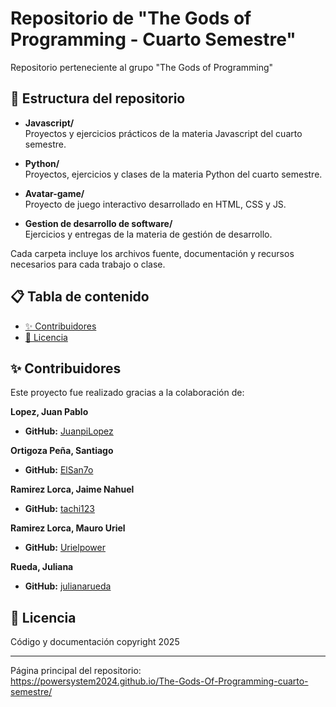 
# Repositorio de "The Gods of Programming - Cuarto Semestre"

Repositorio perteneciente al grupo "The Gods of Programming"

## 📁 Estructura del repositorio

- **Javascript/**  
	Proyectos y ejercicios prácticos de la materia Javascript del cuarto semestre.

- **Python/**  
	Proyectos, ejercicios y clases de la materia Python del cuarto semestre.

- **Avatar-game/**  
	Proyecto de juego interactivo desarrollado en HTML, CSS y JS.

- **Gestion de desarrollo de software/**  
	Ejercicios y entregas de la materia de gestión de desarrollo.

Cada carpeta incluye los archivos fuente, documentación y recursos necesarios para cada trabajo o clase.

## 📋 Tabla de contenido
- [✨ Contribuidores](#contribuidores)
- [📄 Licencia](#licencia)

## <a id="contribuidores"></a> ✨ Contribuidores

Este proyecto fue realizado gracias a la colaboración de:

**Lopez, Juan Pablo**
* **GitHub:** [JuanpiLopez](http://github.com/JuanpiLopez)

**Ortigoza Peña, Santiago**
* **GitHub:** [ElSan7o](http://github.com/ElSan7o)

**Ramirez Lorca, Jaime Nahuel**
* **GitHub:** [tachi123](http://github.com/tachi123)

**Ramirez Lorca, Mauro Uriel**
* **GitHub:** [Urielpower](http://github.com/Urielpower)

**Rueda, Juliana**
* **GitHub:** [julianarueda](http://github.com/julianarueda)

## <a id="licencia"></a> 📄 Licencia

Código y documentación copyright 2025

---

Página principal del repositorio:  
https://powersystem2024.github.io/The-Gods-Of-Programming-cuarto-semestre/


